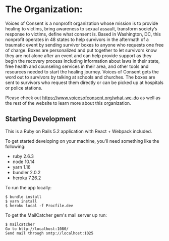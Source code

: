 # The Organization:

Voices of Consent is a nonprofit organization whose mission is to provide healing to victims, bring awareness to sexual assault, transform society’s response to victims, define what consent is. Based in Washington, DC, this nonprofit operates in 48 states to help survivors in the aftermath of a traumatic event by sending survivor boxes to anyone who requests one free of charge. Boxes are personalized and put together to let survivors know they are not alone after an event and can help provide support as they begin the recovery process including information about laws in their state, free health and counseling services in their area, and other tools and resources needed to start the healing journey. Voices of Consent gets the word out to survivors by talking at schools and churches. The boxes are sent to survivors who request them directly or can be picked up at hospitals or police stations.

Please check out https://www.voicesofconsent.org/what-we-do as well as the rest of the website to learn more about this organization.



## Starting Development

This is a Ruby on Rails 5.2 application with React + Webpack included.

To get started developing on your machine, you'll need something like the following:

* ruby 2.6.3
* node 10.14
* yarn 1.16
* bundler 2.0.2
* heroku 7.26.2

To run the app locally:

```
$ bundle install
$ yarn install
$ heroku local -f Procfile.dev
```

To get the MailCatcher gem's mail server up run:
```
$ mailcatcher
Go to http://localhost:1080/
Send mail through smtp://localhost:1025
```
